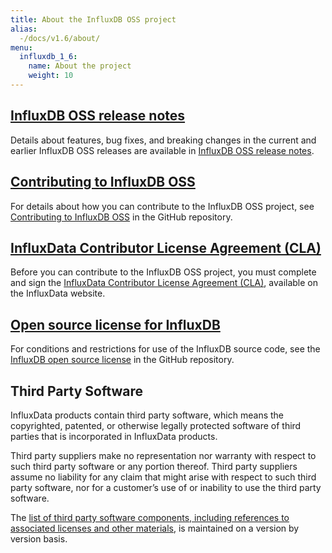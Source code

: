 ```yaml
---
title: About the InfluxDB OSS project
alias:
  -/docs/v1.6/about/
menu:
  influxdb_1_6:
    name: About the project
    weight: 10
---
```


## [InfluxDB OSS release notes](/influxdb/v1.6/about_the_project/releasenotes-changelog/)

Details about features, bug fixes, and breaking changes in the current and earlier
InfluxDB OSS releases are available in
[InfluxDB OSS release notes](/influxdb/v1.6/about_the_project/releasenotes-changelog/).

## [Contributing to InfluxDB OSS](/influxdb/v1.6/about_the_project/contributing/)

For details about how you can contribute to the InfluxDB OSS project, see [Contributing to InfluxDB OSS](https://github.com/influxdata/influxdb/blob/master/CONTRIBUTING.md) in the GitHub repository.

## [InfluxData Contributor License Agreement (CLA)](https://influxdata.com/community/cla/)

Before you can contribute to the InfluxDB OSS project, you must complete and sign
the [InfluxData Contributor License Agreement (CLA)](https://influxdata.com/community/cla/),
available on the InfluxData website.

## [Open source license for InfluxDB](https://github.com/influxdata/influxdb/blob/master/LICENSE)

For conditions and restrictions for use of the InfluxDB source code, see
the [InfluxDB open source license](https://github.com/influxdata/influxdb/blob/master/LICENSE)
in the GitHub repository.

## <a name="third_party">Third Party Software</a>

InfluxData products contain third party software, which means the copyrighted,
patented, or otherwise legally protected software of third parties that is
incorporated in InfluxData products.

Third party suppliers make no representation nor warranty with respect to such
third party software or any portion thereof.
Third party suppliers assume no liability for any claim that might arise with
respect to such  third party software, nor for a customer’s use of or inability
to use the  third party software.

The [list of third party software components, including references to associated licenses and other materials](https://github.com/influxdata/influxdb/blob/1.5/LICENSE_OF_DEPENDENCIES.md), is maintained on a version by version basis.
